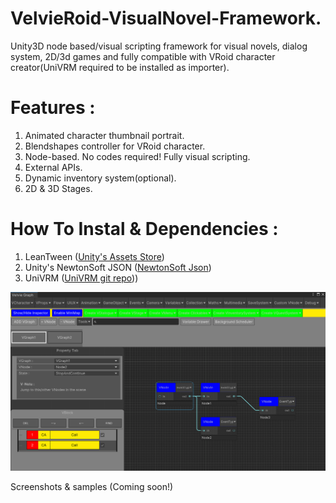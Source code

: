 # VelvieRoid-VisualNovel-Framework.  
Unity3D node based/visual scripting framework for visual novels, dialog system, 2D/3d games and fully compatible with VRoid character creator(UniVRM required to be installed as importer).  
  
# Features :  
1. Animated character thumbnail portrait.
2. Blendshapes controller for VRoid character.  
3. Node-based. No codes required! Fully visual scripting.  
4. External APIs.  
5. Dynamic inventory system(optional).    
6. 2D & 3D Stages.  

# How To Instal & Dependencies :
1. LeanTween ([Unity's Assets Store](https://assetstore.unity.com/packages/tools/animation/leantween-3595))  
2. Unity's NewtonSoft JSON ([NewtonSoft Json](https://docs.unity3d.com/Packages/com.unity.nuget.newtonsoft-json@3.0/manual/index.html))  
3. UniVRM ([UniVRM git repo](https://github.com/vrm-c/UniVRM))) 
  
![Alt text](https://github.com/breadnone/VelvieRoid-VisualNovel-Framework/blob/main/VelviE-R/Resources/VProps/img/VelvieRoid-scr-00.png "VelvieRoid main GUI")  

Screenshots & samples (Coming soon!)
